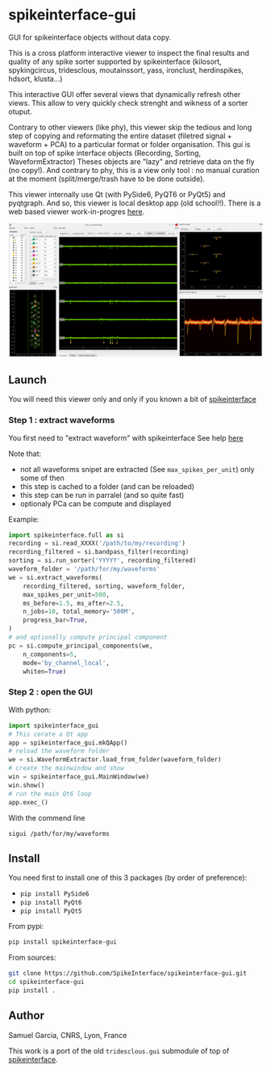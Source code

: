 # spikeinterface-gui

GUI for spikeinterface objects without data copy.

This is a cross platform interactive viewer to inspect the final results
and quality of any spike sorter supported by spikeinterface 
(kilosort, spykingcircus, tridesclous, moutainssort, yass, ironclust, herdinspikes, hdsort, klusta...)

This interactive GUI offer several views that dynamically refresh other views.
This allow to very quickly check strenght and wikness of a sorter otuput.

Contrary to other viewers (like  phy), this viewer skip the tedious and long step of
copying and reformating the entire dataset (filetred signal + waveform + PCA) to a particular
format or folder organisation. This gui is built on top of spike interface objects
(Recording, Sorting, WaveformExtractor)
Theses objects are "lazy" and retrieve data on the fly (no copy!).
And contrary to phy, this is a view only tool : no manual curation at the moment (split/merge/trash have to be done outside).

This viewer internally use Qt (with PySide6, PyQT6 or PyQt5) and pyqtgraph.
And so, this viewer is local desktop app (old school!!).
There is a web based viewer work-in-progres [here](https://github.com/magland/sortingview).

![screenshot](screenshot.png)

## Launch

You will need this viewer only and only if you known a bit of [spikeinterface](https://spikeinterface.readthedocs.io/)

### Step 1 : extract waveforms

You first need to "extract waveform" with spikeinterface
See help [here](https://spikeinterface.readthedocs.io/en/latest/modules/core/plot_4_waveform_extractor.html#sphx-glr-modules-core-plot-4-waveform-extractor-py)

Note that:
  * not all waveforms snipet are extracted (See `max_spikes_per_unit`) only some of then
  * this step is cached to a folder (and can be reloaded)
  * this step can be run in parralel (and so quite fast)
  * optionaly PCa can be compute and displayed

  
Example:

```python
import spikeinterface.full as si
recording = si.read_XXXX('/path/to/my/recording')
recording_filtered = si.bandpass_filter(recording)
sorting = si.run_sorter('YYYYY', recording_filtered)
waveform_folder = '/path/for/my/waveforms'
we = si.extract_waveforms(
    recording_filtered, sorting, waveform_folder,
    max_spikes_per_unit=500,
    ms_before=1.5, ms_after=2.5,
    n_jobs=10, total_memory='500M',
    progress_bar=True,
)
# and optionally compute principal component
pc = si.compute_principal_components(we,
    n_components=5,
    mode='by_channel_local',
    whiten=True)
```

### Step 2 : open the GUI

With python:

```python
import spikeinterface_gui
# This cerate a Qt app
app = spikeinterface_gui.mkQApp() 
# reload the waveform folder
we = si.WaveformExtractor.load_from_folder(waveform_folder)
# create the mainwindow and show
win = spikeinterface_gui.MainWindow(we)
win.show()
# run the main Qt6 loop
app.exec_()
```

With the commend line

```
sigui /path/for/my/waveforms
```


## Install

You need first to install one of this 3 packages (by order of preference):
  * `pip install PySide6`
  * `pip install PyQt6`
  * `pip install PyQt5`


From pypi:

```bash
pip install spikeinterface-gui
```

From sources:

```bash
git clone https://github.com/SpikeInterface/spikeinterface-gui.git
cd spikeinterface-gui
pip install .
```

## Author

Samuel Garcia, CNRS, Lyon, France

This work is a port of the old `tridesclous.gui` submodule of top of
[spikeinterface](https://github.com/SpikeInterface/spikeinterface).
